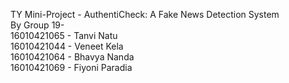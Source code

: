 TY Mini-Project - AuthentiCheck: A Fake News Detection System<br />
By Group 19-<br />
16010421065 - Tanvi Natu<br />
16010421044 - Veneet Kela<br />
16010421064 - Bhavya Nanda<br />
16010421069 - Fiyoni Paradia

